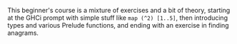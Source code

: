 This beginner's course is a mixture of exercises and a bit of theory, starting at the GHCi prompt with simple stuff like `map (^2) [1..5]`, then introducing types and various Prelude functions, and ending with an exercise in finding anagrams.

